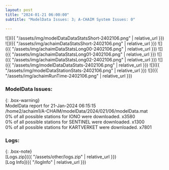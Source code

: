 ```yaml
---
layout: post
title: "2024-01-21 06:00:00"
subtitle: "ModelData Issues: 3; A-CHAIM System Issues: 0"

---
```


![]({{ "/assets/img/modelDataDataStatsShort-2402106.png" | relative_url }})
![]({{ "/assets/img/achaimDataStatsShort-2402106.png" | relative_url }})
![]({{ "/assets/img/achaimDataStatsLong00-2402106.png" | relative_url }})
![]({{ "/assets/img/achaimDataStatsLong01-2402106.png" | relative_url }})
![]({{ "/assets/img/achaimDataStatsLong02-2402106.png" | relative_url }})
![]({{ "/assets/img/modelDataDataStats-2402106.png" | relative_url }})
![]({{ "/assets/img/modelDataStationStats-2402106.png" | relative_url }})
![]({{ "/assets/img/achaimRunTime-2402106.png" | relative_url }})


### ModelData Issues:  
  
{: .box-warning}  
 ModelData report for 21-Jan-2024 06:15:15   
 /home2/achaim1/A-CHAIM/modelData/2024/021/06/modelData.mat   
 0% of all possible stations for IONO were downloaded. x3580   
 0% of all possible stations for SENTINEL were downloaded. x1300   
 0% of all possible stations for KARTVERKET were downloaded. x7801   
  


### Logs:  
  
{: .box-note}  
[Logs.zip]({{ "/assets/other/logs.zip" | relative_url }})  
[Log Info]({{ "/logInfo" | relative_url }})  
